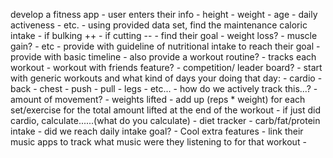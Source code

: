 develop a fitness app
	- user enters their info
		- height
		- weight
		- age 
		- daily activeness
		- etc.
	- using provided data set, find the maintenance caloric intake
		- if bulking ++
		- if cutting --
	- find their goal
		- weight loss?
		- muscle gain?
		- etc
	- provide with guideline of nutritional intake to reach their goal
	- provide with basic timeline
	- also provide a workout routine?
	- tracks each workout
		- workout with friends feature?
			- competition/ leader board?
		- start with generic workouts and what kind of days your doing that day:
			- cardio
			- back
			- chest
			- push
			- pull
			- legs
			- etc...
		- how do we actively track this...?
			- amount of movement?
			- weights lifted
				- add up (reps * weight) for each set/exercise for the total amount lifted at the end of the workout
			- if just did cardio, calculate......(what do you calculate)
	- diet tracker
		- carb/fat/protein intake
			- did we reach daily intake goal?
	- Cool extra features
		- link their music apps to track what music were they listening to for that workout
		- 